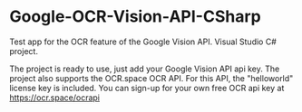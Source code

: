 # Google-OCR-Vision-API-CSharp

Test app for the OCR feature of the Google Vision API. Visual Studio C# project.

The project is ready to use, just add your Google Vision API api key. The project also supports the OCR.space OCR API. For this API, the "helloworld" license key is included. You can sign-up for your own free OCR api key at https://ocr.space/ocrapi


